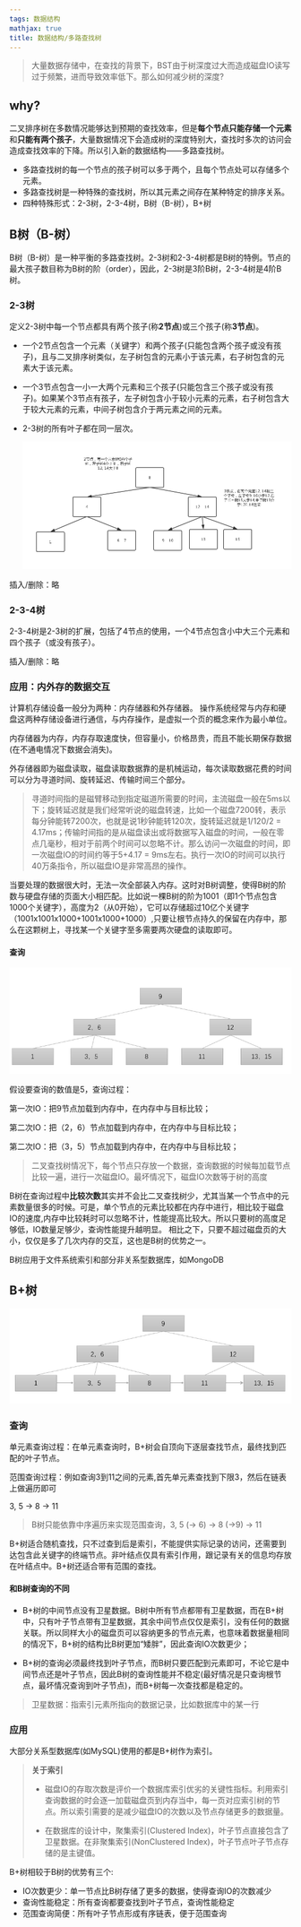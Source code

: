 ```yaml
---
tags: 数据结构
mathjax: true
title: 数据结构/多路查找树
---
```


> 大量数据存储中，在查找的背景下，BST由于树深度过大而造成磁盘IO读写过于频繁，进而导致效率低下。那么如何减少树的深度?

<!--more-->

## why?

二叉排序树在多数情况能够达到预期的查找效率，但是**每个节点只能存储一个元素**和**只能有两个孩子**，大量数据情况下会造成树的深度特别大，查找时多次的访问会造成查找效率的下降。所以引入新的数据结构——多路查找树。

- 多路查找树的每一个节点的孩子树可以多于两个，且每个节点处可以存储多个元素。
- 多路查找树是一种特殊的查找树，所以其元素之间存在某种特定的排序关系。
- 四种特殊形式：2-3树，2-3-4树，B树（B-树），B+树

## B树（B-树）

B树（B-树）是一种平衡的多路查找树。2-3树和2-3-4树都是B树的特例。节点的最大孩子数目称为B树的阶（order），因此，2-3树是3阶B树，2-3-4树是4阶B树。

### 2-3树

定义2-3树中每一个节点都具有两个孩子(称**2节点**)或三个孩子(称**3节点**)。

- 一个2节点包含一个元素（关键字）和两个孩子(只能包含两个孩子或没有孩子)，且与二叉排序树类似，左子树包含的元素小于该元素，右子树包含的元素大于该元素。

- 一个3节点包含一小一大两个元素和三个孩子(只能包含三个孩子或没有孩子)。如果某个3节点有孩子，左子树包含小于较小元素的元素，右子树包含大于较大元素的元素，中间子树包含介于两元素之间的元素。

- 2-3树的所有叶子都在同一层次。

  <img src="/img/multitree/2-3.png"/>

插入/删除：略

### 2-3-4树

2-3-4树是2-3树的扩展，包括了4节点的使用，一个4节点包含小中大三个元素和四个孩子（或没有孩子）。

插入/删除：略

### 应用：内外存的数据交互

计算机存储设备一般分为两种：内存储器和外存储器。 操作系统经常与内存和硬盘这两种存储设备进行通信，与内存操作，是虚拟一个页的概念来作为最小单位。

内存储器为内存，内存存取速度快，但容量小，价格昂贵，而且不能长期保存数据(在不通电情况下数据会消失)。

外存储器即为磁盘读取，磁盘读取数据靠的是机械运动，每次读取数据花费的时间可以分为寻道时间、旋转延迟、传输时间三个部分。

> 寻道时间指的是磁臂移动到指定磁道所需要的时间，主流磁盘一般在5ms以下；旋转延迟就是我们经常听说的磁盘转速，比如一个磁盘7200转，表示每分钟能转7200次，也就是说1秒钟能转120次，旋转延迟就是1/120/2 = 4.17ms；传输时间指的是从磁盘读出或将数据写入磁盘的时间，一般在零点几毫秒，相对于前两个时间可以忽略不计。那么访问一次磁盘的时间，即一次磁盘IO的时间约等于5+4.17 = 9ms左右。执行一次IO的时间可以执行40万条指令，所以磁盘IO是非常高昂的操作。

当要处理的数据很大时，无法一次全部装入内存。这时对B树调整，使得B树的阶数与硬盘存储的页面大小相匹配。比如说一棵B树的阶为1001（即1个节点包含1000个关键字），高度为2（从0开始），它可以存储超过10亿个关键字（1001x1001x1000+1001x1000+1000）,只要让根节点持久的保留在内存中，那么在这颗树上，寻找某一个关键字至多需要两次硬盘的读取即可。

#### 查询

<img src="/img/multitree/b.png"/>

假设要查询的数值是5，查询过程：

第一次IO：把9节点加载到内存中，在内存中与目标比较；

第二次IO：把（2，6）节点加载到内存中，在内存中与目标比较；

第二次IO：把（3，5）节点加载到内存中，在内存中与目标比较；

> 二叉查找树情况下，每个节点只存放一个数据，查询数据的时候每加载节点比较一遍，进行一次磁盘IO。最坏情况下，磁盘IO次数等于树的高度

B树在查询过程中**比较次数**其实并不会比二叉查找树少，尤其当某一个节点中的元素数量很多的时候。可是，单个节点的元素比较都在内存中进行，相比较于磁盘IO的速度,内存中比较耗时可以忽略不计，性能提高比较大。所以只要树的高度足够低，IO数量足够少，查询性能提升越明显。 相比之下，只要不超过磁盘页的大小，仅仅是多了几次内存的交互，这也是B树的优势之一。

B树应用于文件系统索引和部分非关系型数据库，如MongoDB

## B+树





<img src="/img/multitree/b+.png"/>

### 查询

单元素查询过程：在单元素查询时，B+树会自顶向下逐层查找节点，最终找到匹配的叶子节点。

范围查询过程：例如查询3到11之间的元素,首先单元素查找到下限3，然后在链表上做遍历即可

3, 5 -> 8 -> 11

> B树只能依靠中序遍历来实现范围查询，3, 5 (-> 6) -> 8 (->9) -> 11

B+树适合随机查找，只不过查到后是索引，不能提供实际记录的访问，还需要到达包含此关键字的终端节点。非叶结点仅具有索引作用，跟记录有关的信息均存放在叶结点中。B+树还适合带有范围的查找。

#### 和B树查询的不同

- B+树的中间节点没有卫星数据。B树中所有节点都带有卫星数据，而在B+树中，只有叶子节点带有卫星数据，其余中间节点仅仅是索引，没有任何的数据关联。所以同样大小的磁盘页可以容纳更多的节点元素，也意味着数据量相同的情况下，B+树的结构比B树更加“矮胖”，因此查询IO次数更少；

- B+树的查询必须最终找到叶子节点，而B树只要匹配到元素即可，不论它是中间节点还是叶子节点，因此B树的查询性能并不稳定(最好情况是只查询根节点，最坏情况查询到叶子节点)，而B+树每一次查找都是稳定的。

> 卫星数据：指索引元素所指向的数据记录，比如数据库中的某一行

### 应用

大部分关系型数据库(如MySQL)使用的都是B+树作为索引。

> **关于索引**
>
> - 磁盘IO的存取次数是评价一个数据库索引优劣的关键性指标。利用索引查询数据的时会逐一加载磁盘页到内存当中，每一页对应索引树的节点。所以索引需要的是减少磁盘IO的次数以及节点存储更多的数据量。
>
> - 在数据库的设计中，聚集索引(Clustered Index)，叶子节点直接包含了卫星数据。在非聚集索引(NonClustered Index)，叶子节点叶子节点存储的是主键值。

B+树相较于B树的优势有三个:

- IO次数更少：单一节点比B树存储了更多的数据，使得查询IO的次数减少
- 查询性能稳定：所有查询都要查找到叶子节点，查询性能稳定
- 范围查询简便：所有叶子节点形成有序链表，便于范围查询